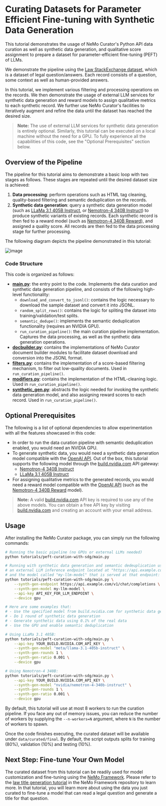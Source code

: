 # Curating Datasets for Parameter Efficient Fine-tuning with Synthetic Data Generation

This tutorial demonstrates the usage of NeMo Curator's Python API data curation as well as synthetic
data generation, and qualitative score assignment to prepare a dataset for parameter-efficient fine-tuning (PEFT) of LLMs.

We demonstrate the pipeline using the [Law StackExchange dataset](https://huggingface.co/datasets/ymoslem/Law-StackExchange),
which is a dataset of legal question/answers. Each record consists of a question, some context as
well as human-provided answers.

In this tutorial, we implement various filtering and processing operations on the records. We then
demonstrate the usage of external LLM services for synthetic data generation and reward models to
assign qualitative metrics to each synthetic record. We further use NeMo Curator's facilities
to iteratively augment and refine the data until the dataset has reached the desired size.

> **Note:** The use of external LLM services for synthetic data generation is entirely optional.
> Similarly, this tutorial can be executed on a local machine without the need for a GPU. To fully
> experience all the capabilities of this code, see the "Optional Prerequisites" section below.

## Overview of the Pipeline

The pipeline for this tutorial aims to demonstrate a basic loop with two stages as follows. These stages are repeated until the desired dataset size is achieved:

1. **Data processing**: perform operations such as HTML tag cleaning, quality-based filtering and semantic deduplication on the records.
2. **Synthetic data generation**: query a synthetic data generation model (such as [LLaMa 3.1 405B Instruct](https://build.nvidia.com/meta/llama-3_1-405b-instruct), or [Nemotron-4 340B Instruct](https://build.nvidia.com/nvidia/nemotron-4-340b-instruct)) to produce synthetic variants of existing records. Each synthetic record is then fed to a reward model (such as [Nemotron-4 340B Reward](https://build.nvidia.com/nvidia/nemotron-4-340b-reward)), and assigned a quality score. All records are then fed to the data processing stage for further processing.

The following diagram depicts the pipeline demonstrated in this tutorial:

![image](images/peft-sdg.png)


### Code Structure

This code is organized as follows:
- **[main.py](main.py)**: the entry point to the code. Implements the data curation and synthetic data generation pipeline, and consists of the following high-level functionality:
  - `download_and_convert_to_jsonl()`: contains the logic necessary to download the sample dataset and convert it into JSONL.
  - `random_split_rows()`: contains the logic for spliting the dataset into training/validation/test splits.
  - `semantic_dedupe()`: implements the semantic deduplication functionality (requires an NVIDIA GPU).
  - `run_curation_pipeline()`: the main curation pipeline implementation. Captures the data processing, as well as the synthetic data generation operations.
- **[docbuilder.py](docbuilder.py)**: contains the implementations of NeMo Curator document builder modules to facilitate dataset download and conversion into the JSONL format.
- **[filters.py](filters.py)**: contains the implementation of a score-based filtering mechanism, to filter out low-quality documents. Used in `run_curation_pipeline()`.
- **[modifiers.py](modifiers.py)**: contains the implementation of the HTML-cleaning logic. Used in `run_curation_pipeline()`.
- **[synthetic_gen.py](synthetic_gen.py)**: abstracts the logic needed for invoking the synthetic data generation model, and also assigning reward scores to each record. Used in `run_curation_pipeline()`.

## Optional Prerequisites

The following is a list of optional dependencies to allow experimentation with all the features
showcased in this code:

* In order to run the data curation pipeline with semantic deduplication enabled, you would need an
NVIDIA GPU.
* To generate synthetic data, you would need a synthetic data generation model compatible with the [OpenAI API](https://platform.openai.com/docs/api-reference/introduction). Out of the box, this tutorial supports the following model through the [build.nvidia.com](https://build.nvidia.com) API gateway:
  * [Nemotron-4 340B Instruct](https://build.nvidia.com/nvidia/nemotron-4-340b-instruct)
  * [LLaMa 3.1 405B Instruct](https://build.nvidia.com/meta/llama-3_1-405b-instruct)
* For assigning qualitative metrics to the generated records, you would need a reward model compatible with the [OpenAI API](https://platform.openai.com/docs/api-reference/introduction) (such as the [Nemotron-4 340B Reward](https://build.nvidia.com/nvidia/nemotron-4-340b-reward) model).

> **Note:** A valid [build.nvidia.com](https://build.nvidia.com) API key is required to use any of the above models. You can obtain a free API key by visiting [build.nvidia.com](https://build.nvidia.com) and creating an account with your email address.

## Usage
After installing the NeMo Curator package, you can simply run the following commands:
```bash
# Running the basic pipeline (no GPUs or external LLMs needed)
python tutorials/peft-curation-with-sdg/main.py

# Running with synthetic data generation and semantic dedeuplication using
# an external LLM inference endpoint located at "https://api.example.com/v1/chat/completions"
# and the model called "my-llm-model" that is served at that endpoint:
python tutorials/peft-curation-with-sdg/main.py \
    --synth-gen-endpoint https://api.example.com/v1/chat/completions \
    --synth-gen-model my-llm-model \
    --api-key API_KEY_FOR_LLM_ENDPOINT \
    --device gpu

# Here are some examples that:
# - Use the specified model from build.nvidia.com for synthetic data generation
# - Do 1 round of synthetic data generation
# - Generate synthetic data using 0.1% of the real data
# - Use the GPU and enable semantic deduplication

# Using LLaMa 3.1 405B:
python tutorials/peft-curation-with-sdg/main.py \
    --api-key YOUR_BUILD.NVIDIA.COM_API_KEY \
    --synth-gen-model "meta/llama-3.1-405b-instruct" \
    --synth-gen-rounds 1 \
    --synth-gen-ratio 0.001 \
    --device gpu

# Using Nemotron-4 340B:
python tutorials/peft-curation-with-sdg/main.py \
    --api-key YOUR_BUILD.NVIDIA.COM_API_KEY \
    --synth-gen-model "nvidia/nemotron-4-340b-instruct" \
    --synth-gen-rounds 1 \
    --synth-gen-ratio 0.001 \
    --device gpu
```

By default, this tutorial will use at most 8 workers to run the curation pipeline. If you face any
out of memory issues, you can reduce the number of workers by supplying the `--n-workers=N` argument,
where `N` is the number of workers to spawn.

Once the code finishes executing, the curated dataset will be available under `data/curated/final`.
By default, the script outputs splits for training (80%), validation (10%) and testing (10%).

## Next Step: Fine-tune Your Own Model
The curated dataset from this tutorial can be readily used for model customization and fine-tuning using the [NeMo Framework](https://github.com/NVIDIA/NeMo). Please refer to the [law title generation tutorial](https://github.com/NVIDIA/NeMo/blob/main/tutorials/llm/llama-3/sdg-law-title-generation/llama3-sdg-lora-nemofw.ipynb) in the NeMo Framework repository to learn more. In that tutorial, you will learn more about using the data you just curated to fine-tune a model that can read a legal question and generate a title for that question.

